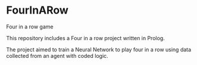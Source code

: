 # FourInARow
Four in a row game

This repository includes a Four in a row project written in Prolog.

The project aimed to train a Neural Network to play four in a row using data collected from an agent with coded logic.
